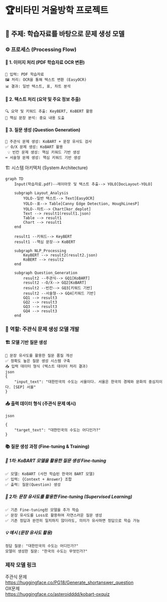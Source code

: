 # 🏆비타민 겨울방학 프로젝트
## 📌 주제: 학습자료를 바탕으로 문제 생성 모델
### ⚙️ 프로세스 (Processing Flow)
#### 📝 1. 이미지 처리 (PDF 학습자료 OCR 변환)
	📂 입력: PDF 학습자료
	🖼 처리: OCR을 통해 텍스트 변환 (EasyOCR)
	📊 결과: 일반 텍스트, 표, 차트 분석

#### 📝 2. 텍스트 처리 (요약 및 주요 정보 추출)
	🔍 요약 및 키워드 추출: KeyBERT, KoBERT 활용
	📌 핵심 문장 분석: 중요 내용 도출

#### 📝 3. 질문 생성 (Question Generation)
	🧐 주관식 문제 생성: KoBART + 문장 유사도 검사
	✅ O/X 문제 생성: KoBART 활용 
	 💡 빈칸 문제 생성: 핵심 키워드 기반 생성
	⌨ 서술형 문제 생성: 핵심 키워드 기반 생성

🏗 시스템 아키텍처 (System Architecture)
```mermaid
graph TD
    Input(학습자료.pdf)--레이아웃 및 텍스트 추출--> YOLO[DocLayout-YOLO]
    
    subgraph Layout_Analysis
        YOLO--일반 텍스트--> Text[EasyOCR]
        YOLO--표--> Table[Canny Edge Detection, HoughLinesP]
        YOLO--차트--> Chart[kor_deplot]
        Text --> result1(result1.json)
        Table --> result1
        Chart --> result1
    end
    
    result1 --키워드--> KeyBERT
    result1 --핵심 문장--> KoBERT

    subgraph NLP_Processing
        KeyBERT --> result2(result2.json)
        KoBERT --> result2
    end

    subgraph Question_Generation
        result2 --주관식--> GQ1[KoBART]
        result2 --O/X--> GQ2[KoBART]
        result2 --빈칸--> GQ3[키워드 기반]
        result2 --서술형--> GQ4[키워드 기반]
        GQ1 --> result3
        GQ2 --> result3
        GQ3 --> result3
        GQ4 --> result3
    end
```
### 🧩 역할: 주관식 문제 생성 모델 개발
#### 🏗 모델 기반 질문 생성
	🎯 문장 유사도를 활용한 질문 품질 개선
	✅ 정확도 높은 질문 생성 시스템 구축
	📥 입력 데이터 형식 (텍스트 데이터 처리 결과)
	json
	{
	    "input_text": "대한민국의 수도는 서울이다. 서울은 한국의 경제와 문화의 중심지이다. [SEP] 서울"
	}
#### 📤 출력 데이터 형식 (주관식 문제 예시)
	json
	
	{
	    "target_text": "대한민국의 수도는 어디인가?"
	}
#### 📚 질문 생성 과정 (Fine-tuning & Training)
##### 🔹 1차: KoBART 모델을 활용한 질문 생성 Fine-tuning
	✅ 모델: KoBART (사전 학습된 한국어 BART 모델)
	✅ 입력: {Context + Answer} 조합
	✅ 출력: 질문(Question) 생성

##### 🔹 2차: 문장 유사도를 활용한 Fine-tuning (Supervised Learning)
	✅ 기존 Fine-tuning된 모델을 추가 학습
	✅ 문장 유사도를 Loss로 활용하여 자연스러운 질문 생성
	✅ 기존 정답과 완전히 일치하지 않더라도, 의미가 유사하면 정답으로 학습 가능

##### 💡 예시 (문장 유사도 활용)
	정답 질문: "대한민국의 수도는 어디인가?"
	모델이 생성한 질문: "한국의 수도는 무엇인가?"

### 제작 모델 링크
주관식 문제  
https://huggingface.co/PG18/Generate_shortanswer_question  
OX문제  
https://huggingface.co/asteroidddd/kobart-oxquiz
